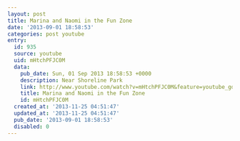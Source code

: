 ```yaml
---
layout: post
title: Marina and Naomi in the Fun Zone
date: '2013-09-01 18:58:53'
categories: post youtube
entry:
  id: 935
  source: youtube
  uid: mHtchPFJC0M
  data:
    pub_date: Sun, 01 Sep 2013 18:58:53 +0000
    description: Near Shoreline Park
    link: http://www.youtube.com/watch?v=mHtchPFJC0M&feature=youtube_gdata&hd=1
    title: Marina and Naomi in the Fun Zone
    id: mHtchPFJC0M
  created_at: '2013-11-25 04:51:47'
  updated_at: '2013-11-25 04:51:47'
  pub_date: '2013-09-01 18:58:53'
  disabled: 0
---
```


